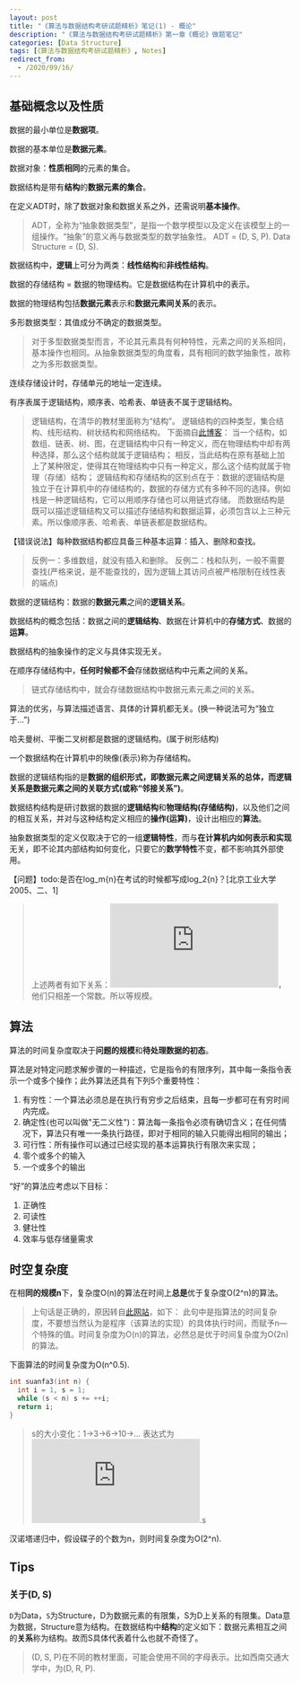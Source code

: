 ```yaml
---
layout: post
title: "《算法与数据结构考研试题精析》笔记(1) - 概论"
description: "《算法与数据结构考研试题精析》第一章《概论》做题笔记"
categories: [Data Structure]
tags: [《算法与数据结构考研试题精析》, Notes]
redirect_from:
  - /2020/09/16/
---
```


## 基础概念以及性质

数据的最小单位是**数据项**。

数据的基本单位是**数据元素**。

数据对象：**性质相同**的元素的集合。

数据结构是带有**结构**的**数据元素的集合**。

在定义ADT时，除了数据对象和数据关系之外，还需说明**基本操作**。

> ADT，全称为“抽象数据类型”，是指一个数学模型以及定义在该模型上的一组操作。“抽象”的意义再与数据类型的数学抽象性。
> ADT = (D, S, P). Data Structure = (D, S).

数据结构中，**逻辑**上可分为两类：**线性结构**和**非线性结构**。

数据的存储结构 = 数据的物理结构。它是数据结构在计算机中的表示。

数据的物理结构包括**数据元素**表示和**数据元素间关系**的表示。

多形数据类型：其值成分不确定的数据类型。

>对于多型数据类型而言，不论其元素具有何种特性，元素之间的关系相同，基本操作也相同。从抽象数据类型的角度看，具有相同的数学抽象性，故称之为多形数据类型。

连续存储设计时，存储单元的地址一定连续。

有序表属于逻辑结构，顺序表、哈希表、单链表不属于逻辑结构。

> 逻辑结构，在清华的教材里面称为“结构”。
> 逻辑结构的四种类型，集合结构、线形结构、树状结构和网络结构。
> 下面摘自[此博客](https://www.cnblogs.com/wonker/p/11236370.html)：
> 当一个结构，如数组、链表、树、图，在逻辑结构中只有一种定义，而在物理结构中却有两种选择，那么这个结构就属于逻辑结构；
> 相反，当此结构在原有基础上加上了某种限定，使得其在物理结构中只有一种定义，那么这个结构就属于物理（存储）结构；
> 逻辑结构和存储结构的区别点在于：数据的逻辑结构是独立于在计算机中的存储结构的，数据的存储方式有多种不同的选择。例如栈是一种逻辑结构，它可以用顺序存储也可以用链式存储。
> 而数据结构是既可以描述逻辑结构又可以描述存储结构和数据运算，必须包含以上三种元素。所以像顺序表、哈希表、单链表都是数据结构。

【错误说法】每种数据结构都应具备三种基本运算：插入、删除和查找。

> 反例一：多维数组，就没有插入和删除。
> 反例二：栈和队列，一般不需要查找(严格来说，是不能查找的，因为逻辑上其访问点被严格限制在线性表的端点)

数据的逻辑结构：数据的**数据元素**之间的**逻辑关系**。

数据结构的概念包括：数据之间的**逻辑结构**、数据在计算机中的**存储方式**、数据的**运算**。

数据结构的抽象操作的定义与具体实现无关。

在顺序存储结构中，**任何时候都不会**存储数据结构中元素之间的关系。

> 链式存储结构中，就会存储数据结构中数据元素元素之间的关系。

算法的优劣，与算法描述语言、具体的计算机都无关。(换一种说法可为“独立于...”)

哈夫曼树、平衡二叉树都是数据的逻辑结构。(属于树形结构)

一个数据结构在计算机中的映像(表示)称为存储结构。

数据的逻辑结构指的是**数据的组织形式，即数据元素之间逻辑关系的总体，而逻辑关系是数据元素之间的关联方式(或称“邻接关系”)**。

数据结构结构是研讨数据的数据的**逻辑结构**和**物理结构(存储结构)**，以及他们之间的相互关系，并对与这种结构定义相应的**操作(运算)**，设计出相应的**算法**。

抽象数据类型的定义仅取决于它的一组**逻辑特性**，而与**在计算机内如何表示和实现**无关，即不论其内部结构如何变化，只要它的**数学特性**不变，都不影响其外部使用。

【问题】todo:是否在log_m{n}在考试的时候都写成log_2{n}？[北京工业大学2005、二、1]

> 上述两者有如下关系：![关系](https://latex.vimsky.com/test.image.latex.php?fmt=svg&val=%255Cinline%2520%255Cdpi%257B150%257D%2520%255Cfootnotesize%2520log_2%257Bn%257D%2520%253D%2520log_2%257B3%257D%255Ctimes%2520log_3%257Bn%257D&dl=0)，他们只相差一个常数。所以等规模。

## 算法

算法的时间复杂度取决于**问题的规模**和**待处理数据的初态**。

算法是对特定问题求解步骤的一种描述，它是指令的有限序列，其中每一条指令表示一个或多个操作；此外算法还具有下列5个重要特性：

1. 有穷性：一个算法必须总是在执行有穷步之后结束，且每一步都可在有穷时间内完成。
2. 确定性(也可以叫做"无二义性")：算法每一条指令必须有确切含义；在任何情况下，算法只有唯一一条执行路径，即对于相同的输入只能得出相同的输出；
3. 可行性：所有操作可以通过已经实现的基本运算执行有限次来实现；
4. 零个或多个的输入
5. 一个或多个的输出

“好”的算法应考虑以下目标：

1. 正确性
2. 可读性
3. 健壮性
4. 效率与低存储量需求

## 时空复杂度

在相**同的规模n**下，复杂度O(n)的算法在时间上**总是**优于复杂度O(2^n)的算法。

> 上句话是正确的，原因转自[此网站](http://c.biancheng.net/cpp/html/2653.html)，如下：
> 此句中是指算法的时间复杂度，不要想当然认为是程序（该算法的实现）的具体执行时间，而赋予n—个特殊的值。时间复杂度为O(n)的算法，必然总是优于时间复杂度为O(2n)的算法。

下面算法的时间复杂度为O(n^0.5).

```c
int suanfa3(int n) {
  int i = 1, s = 1;
  while (s < n) s += ++i;
  return i;
}
```

> s的大小变化：1->3->6->10->...
> 表达式为![operation](https://latex.vimsky.com/test.image.latex.php?fmt=svg&val=%255Cinline%2520%255Cdpi%257B150%257D%2520%255Cfootnotesize%2520a_n%2520%253D%2520%255Cfrac%257Bn%2528n%26plus%3B1%2529%257D%257B2%257D&dl=0).s

汉诺塔递归中，假设碟子的个数为n，则时间复杂度为O(2^n).

## Tips

### 关于(D, S)

`D`为Data，`S`为Structure，D为数据元素的有限集，S为D上关系的有限集。Data意为数据，Structure意为结构。在数据结构中**结构**的定义如下：数据元素相互之间的**关系**称为结构。故而S具体代表着什么也就不奇怪了。

> (D, S, P)在不同的教材里面，可能会使用不同的字母表示。比如西南交通大学中，为(D, R, P).
